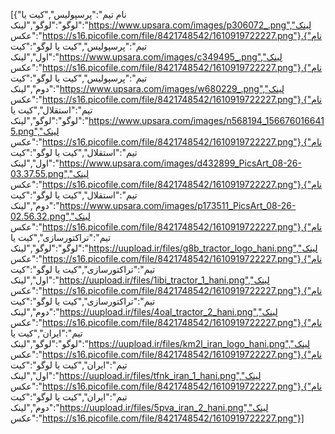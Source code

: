 [{"نام تیم":"پرسپولیس","کیت یا لوگو":"لوگو","لینک":"https://www.upsara.com/images/p306072_.png","لینک عکس":"https://s16.picofile.com/file/8421748542/1610919722227.png"},{"نام تیم":"پرسپولیس","کیت یا لوگو":"کیت اول","لینک":"https://www.upsara.com/images/c349495_.png","لینک عکس":"https://s16.picofile.com/file/8421748542/1610919722227.png"},{"نام تیم":"پرسپولیس","کیت یا لوگو":"کیت دوم","لینک":"https://www.upsara.com/images/w680229_.png","لینک عکس":"https://s16.picofile.com/file/8421748542/1610919722227.png"},{"نام تیم":"استقلال","کیت یا لوگو":"لوگو","لینک":"https://www.upsara.com/images/n568194_1566760166415.png","لینک عکس":"https://s16.picofile.com/file/8421748542/1610919722227.png"},{"نام تیم":"استقلال","کیت یا لوگو":"کیت اول","لینک":"https://www.upsara.com/images/d432899_PicsArt_08-26-03.37.55.png","لینک عکس":"https://s16.picofile.com/file/8421748542/1610919722227.png"},{"نام تیم":"استقلال","کیت یا لوگو":"کیت دوم","لینک":"https://www.upsara.com/images/p173511_PicsArt_08-26-02.56.32.png","لینک عکس":"https://s16.picofile.com/file/8421748542/1610919722227.png"},{"نام تیم":"تراکتورسازی","کیت یا لوگو":"لوگو","لینک":"https://uupload.ir/files/g8b_tractor_logo_hani.png","لینک عکس":"https://s16.picofile.com/file/8421748542/1610919722227.png"},{"نام تیم":"تراکتورسازی","کیت یا لوگو":"کیت اول","لینک":"https://uupload.ir/files/1ibi_tractor_1_hani.png","لینک عکس":"https://s16.picofile.com/file/8421748542/1610919722227.png"},{"نام تیم":"تراکتورسازی","کیت یا لوگو":"کیت دوم","لینک":"https://uupload.ir/files/4oal_tractor_2_hani.png","لینک عکس":"https://s16.picofile.com/file/8421748542/1610919722227.png"},{"نام تیم":"ایران","کیت یا لوگو":"لوگو","لینک":"https://uupload.ir/files/km2l_iran_logo_hani.png","لینک عکس":"https://s16.picofile.com/file/8421748542/1610919722227.png"},{"نام تیم":"ایران","کیت یا لوگو":"کیت اول","لینک":"https://uupload.ir/files/tfnk_iran_1_hani.png","لینک عکس":"https://s16.picofile.com/file/8421748542/1610919722227.png"},{"نام تیم":"ایران","کیت یا لوگو":"کیت دوم","لینک":"https://uupload.ir/files/5pva_iran_2_hani.png","لینک عکس":"https://s16.picofile.com/file/8421748542/1610919722227.png"}]